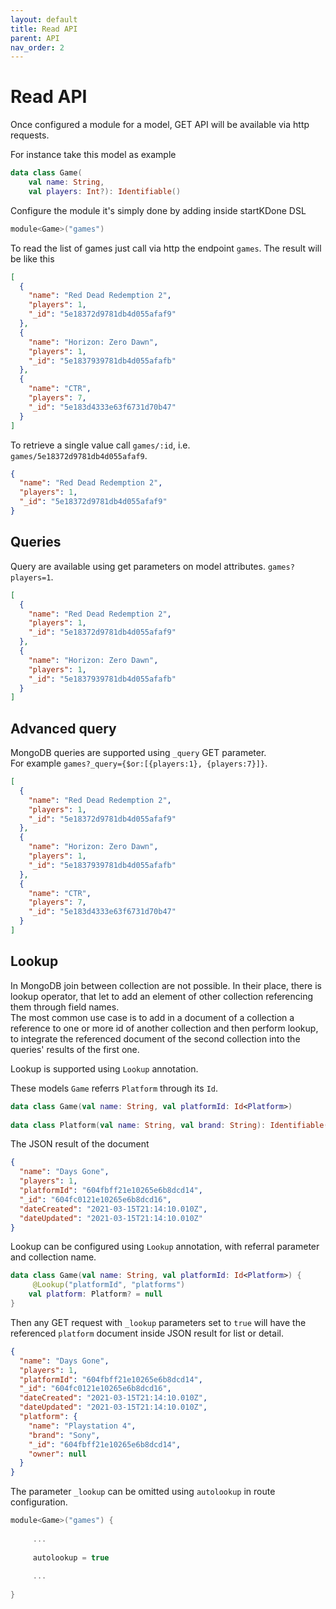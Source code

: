 ```yaml
---
layout: default
title: Read API
parent: API
nav_order: 2
---
```


# Read API

Once configured a module for a model, GET API will be available via http requests.

For instance take this model as example
```kotlin
data class Game(
    val name: String,
    val players: Int?): Identifiable()
```

Configure the module it's simply done by adding inside startKDone DSL
```kotlin
module<Game>("games")
```

To read the list of games just call via http the endpoint `games`.
The result will be like this
```json
[
  {
    "name": "Red Dead Redemption 2",
    "players": 1,
    "_id": "5e18372d9781db4d055afaf9"
  },
  {
    "name": "Horizon: Zero Dawn",
    "players": 1,
    "_id": "5e1837939781db4d055afafb"
  },
  {
    "name": "CTR",
    "players": 7,
    "_id": "5e183d4333e63f6731d70b47"
  }
]
```

To retrieve a single value call `games/:id`, i.e. `games/5e18372d9781db4d055afaf9`.
```json
{
  "name": "Red Dead Redemption 2",
  "players": 1,
  "_id": "5e18372d9781db4d055afaf9"
}
```

## Queries
Query are available using get parameters on model attributes.
`games?players=1`.
```json
[
  {
    "name": "Red Dead Redemption 2",
    "players": 1,
    "_id": "5e18372d9781db4d055afaf9"
  },
  {
    "name": "Horizon: Zero Dawn",
    "players": 1,
    "_id": "5e1837939781db4d055afafb"
  }
]
```

## Advanced query
MongoDB queries are supported using `_query` GET parameter.  
For example `games?_query={$or:[{players:1}, {players:7}]}`.
```json
[
  {
    "name": "Red Dead Redemption 2",
    "players": 1,
    "_id": "5e18372d9781db4d055afaf9"
  },
  {
    "name": "Horizon: Zero Dawn",
    "players": 1,
    "_id": "5e1837939781db4d055afafb"
  },
  {
    "name": "CTR",
    "players": 7,
    "_id": "5e183d4333e63f6731d70b47"
  }
]
```

## Lookup
In MongoDB join between collection are not possible. In their place, there is lookup operator, that let to add an element of other collection referencing them through field names.  
The most common use case is to add in a document of a collection a reference to one or more id of another collection and then perform lookup, to integrate the referenced document of the second collection into the queries' results of the first one.

Lookup is supported using `Lookup` annotation.  

These models `Game` referrs `Platform` through its `Id`.
```kotlin
data class Game(val name: String, val platformId: Id<Platform>)
    
data class Platform(val name: String, val brand: String): Identifiable()
```

The JSON result of the document
```json
{
  "name": "Days Gone",
  "players": 1,
  "platformId": "604fbff21e10265e6b8dcd14",
  "_id": "604fc0121e10265e6b8dcd16",
  "dateCreated": "2021-03-15T21:14:10.010Z",
  "dateUpdated": "2021-03-15T21:14:10.010Z"
}
```

Lookup can be configured using `Lookup` annotation, with referral parameter and collection name.
```kotlin
data class Game(val name: String, val platformId: Id<Platform>) {
     @Lookup("platformId", "platforms")
    val platform: Platform? = null
}
```

Then any GET request with `_lookup` parameters set to `true` will have the referenced `platform` document inside JSON result for list or detail.
```json
{
  "name": "Days Gone",
  "players": 1,
  "platformId": "604fbff21e10265e6b8dcd14",
  "_id": "604fc0121e10265e6b8dcd16",
  "dateCreated": "2021-03-15T21:14:10.010Z",
  "dateUpdated": "2021-03-15T21:14:10.010Z",
  "platform": {
    "name": "Playstation 4",
    "brand": "Sony",
    "_id": "604fbff21e10265e6b8dcd14",
    "owner": null
  }
}
```

The parameter `_lookup` can be omitted using `autolookup` in route configuration.
```kotlin
module<Game>("games") {
     
     ...
     
     autolookup = true
     
     ...
     
}
```
